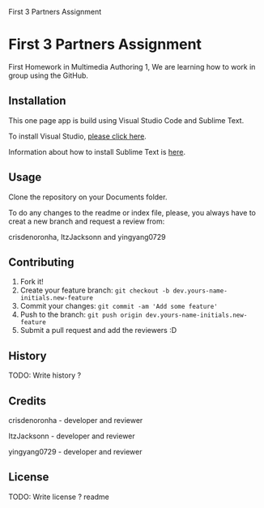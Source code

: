 First 3 Partners Assignment
<snippet>
  <content>
# First 3 Partners Assignment
First Homework in Multimedia Authoring 1, We are learning how to work in group using the GitHub.

## Installation
<p>This one page app is build using Visual Studio Code and Sublime Text.</p>
<p>To install Visual Studio, <a href="https://code.visualstudio.com/">please click here</a>.</p>
<p>Information about how to install Sublime Text is  <a href="https://www.sublimetext.com/">here</a>.</p>

## Usage
<p>Clone the repository on your Documents folder.</p>
<p>To do any changes to the readme or index file, please, you always have to creat a new branch and request a review from:</p> 
<p>crisdenoronha, ItzJacksonn and yingyang0729</p>

## Contributing
1. Fork it!
2. Create your feature branch: `git checkout -b dev.yours-name-initials.new-feature`
3. Commit your changes: `git commit -am 'Add some feature'`
4. Push to the branch: `git push origin dev.yours-name-initials.new-feature`
5. Submit a pull request and add the reviewers :D

## History
TODO: Write history ?

## Credits
<p>crisdenoronha - developer and reviewer</p>
<p>ItzJacksonn - developer and reviewer</p>
<p>yingyang0729 - developer and reviewer</p>

## License
TODO: Write license ?
</content>
  <tabTrigger>readme</tabTrigger>
</snippet>


